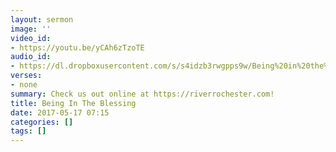 ```yaml
---
layout: sermon
image: ''
video_id:
- https://youtu.be/yCAh6zTzoTE
audio_id:
- https://dl.dropboxusercontent.com/s/s4idzb3rwgpps9w/Being%20in%20the%20Blessing.mp3?dl=0
verses:
- none
summary: Check us out online at https://riverrochester.com!
title: Being In The Blessing
date: 2017-05-17 07:15
categories: []
tags: []
---
```

